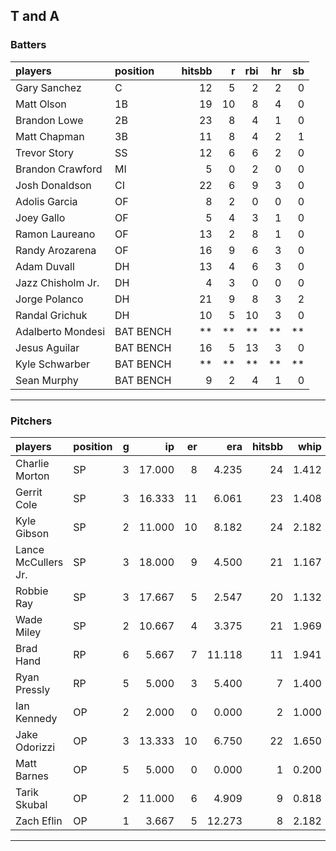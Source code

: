 ## T and A

### Batters

 
|players           |position  | hitsbb|  r| rbi| hr| sb| 
|:-----------------|:---------|------:|--:|---:|--:|--:| 
|Gary Sanchez      |C         |     12|  5|   2|  2|  0| 
|Matt Olson        |1B        |     19| 10|   8|  4|  0| 
|Brandon Lowe      |2B        |     23|  8|   4|  1|  0| 
|Matt Chapman      |3B        |     11|  8|   4|  2|  1| 
|Trevor Story      |SS        |     12|  6|   6|  2|  0| 
|Brandon Crawford  |MI        |      5|  0|   2|  0|  0| 
|Josh Donaldson    |CI        |     22|  6|   9|  3|  0| 
|Adolis Garcia     |OF        |      8|  2|   0|  0|  0| 
|Joey Gallo        |OF        |      5|  4|   3|  1|  0| 
|Ramon Laureano    |OF        |     13|  2|   8|  1|  0| 
|Randy Arozarena   |OF        |     16|  9|   6|  3|  0| 
|Adam Duvall       |DH        |     13|  4|   6|  3|  0| 
|Jazz Chisholm Jr. |DH        |      4|  3|   0|  0|  0| 
|Jorge Polanco     |DH        |     21|  9|   8|  3|  2| 
|Randal Grichuk    |DH        |     10|  5|  10|  3|  0| 
|Adalberto Mondesi |BAT BENCH |     **| **|  **| **| **| 
|Jesus Aguilar     |BAT BENCH |     16|  5|  13|  3|  0| 
|Kyle Schwarber    |BAT BENCH |     **| **|  **| **| **| 
|Sean Murphy       |BAT BENCH |      9|  2|   4|  1|  0| 


* * *

### Pitchers

 
|players             |position |  g|     ip| er|    era| hitsbb|  whip| so|  w| sv| 
|:-------------------|:--------|--:|------:|--:|------:|------:|-----:|--:|--:|--:| 
|Charlie Morton      |SP       |  3| 17.000|  8|  4.235|     24| 1.412| 21|  2|  0| 
|Gerrit Cole         |SP       |  3| 16.333| 11|  6.061|     23| 1.408| 29|  1|  0| 
|Kyle Gibson         |SP       |  2| 11.000| 10|  8.182|     24| 2.182|  6|  0|  0| 
|Lance McCullers Jr. |SP       |  3| 18.000|  9|  4.500|     21| 1.167| 26|  2|  0| 
|Robbie Ray          |SP       |  3| 17.667|  5|  2.547|     20| 1.132| 20|  2|  0| 
|Wade Miley          |SP       |  2| 10.667|  4|  3.375|     21| 1.969| 10|  1|  0| 
|Brad Hand           |RP       |  6|  5.667|  7| 11.118|     11| 1.941|  6|  1|  2| 
|Ryan Pressly        |RP       |  5|  5.000|  3|  5.400|      7| 1.400|  6|  0|  2| 
|Ian Kennedy         |OP       |  2|  2.000|  0|  0.000|      2| 1.000|  3|  0|  1| 
|Jake Odorizzi       |OP       |  3| 13.333| 10|  6.750|     22| 1.650| 10|  1|  0| 
|Matt Barnes         |OP       |  5|  5.000|  0|  0.000|      1| 0.200|  3|  1|  4| 
|Tarik Skubal        |OP       |  2| 11.000|  6|  4.909|      9| 0.818|  8|  1|  0| 
|Zach Eflin          |OP       |  1|  3.667|  5| 12.273|      8| 2.182|  5|  0|  0| 


* * *


